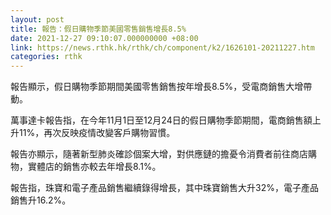 ```yaml
---
layout: post
title: 報告：假日購物季節美國零售銷售增長8.5%
date: 2021-12-27 09:10:07.000000000 +08:00
link: https://news.rthk.hk/rthk/ch/component/k2/1626101-20211227.htm
categories: rthk
---
```


報告顯示，假日購物季節期間美國零售銷售按年增長8.5%，受電商銷售大增帶動。

萬事達卡報告指，在今年11月1日至12月24日的假日購物季節期間，電商銷售額上升11%，再次反映疫情改變客戶購物習慣。

報告亦顯示，隨著新型肺炎確診個案大增，對供應鏈的擔憂令消費者前往商店購物，實體店的銷售亦較去年增長8.1%。

報告指，珠寶和電子產品銷售繼續錄得增長，其中珠寶銷售大升32%，電子產品銷售升16.2%。
